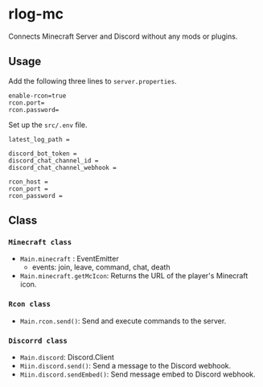 # rlog-mc

Connects Minecraft Server and Discord without any mods or plugins.

## Usage

Add the following three lines to `server.properties`.

```text
enable-rcon=true
rcon.port=
rcon.password=
```

Set up the `src/.env` file.

```env
latest_log_path = 

discord_bot_token = 
discord_chat_channel_id = 
discord_chat_channel_webhook = 

rcon_host = 
rcon_port = 
rcon_password = 
```

## Class

### `Minecraft class`

- `Main.minecraft` : EventEmitter
  - events: join, leave, command, chat, death
- `Main.minecraft.getMcIcon`: Returns the URL of the player's Minecraft icon.

### `Rcon class`

- `Main.rcon.send()`: Send and execute commands to the server.

### `Discorrd class`

- `Main.discord`: Discord.Client
- `Miin.discord.send()`: Send a message to the Discord webhook.
- `Miin.discord.sendEmbed()`: Send message embed to Discord webhook.
